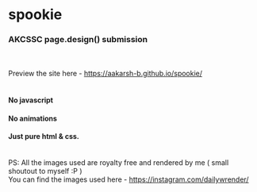# spookie
### AKCSSC page.design() submission
<br><br>
Preview the site here - https://aakarsh-b.github.io/spookie/
<br><br>
#### No javascript<br>
#### No animations<br>
#### Just pure html & css.<br><br>
PS: All the images used are royalty free and rendered by me ( small shoutout to myself :P )<br>
You can find the images used here - https://instagram.com/dailywrender/
